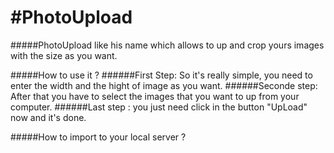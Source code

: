 #PhotoUpload
===========
#####PhotoUpload like his name which allows to up and crop yours images with the size as you want.

#####How to use it ? 
######First Step: So it's really simple, you need to enter the width and the hight of image as you want.
######Seconde step: After that you have to select the images that you want to up from your computer.
######Last step : you just need click in the button "UpLoad" now and it's done. 


#####How to import to your local server ?
